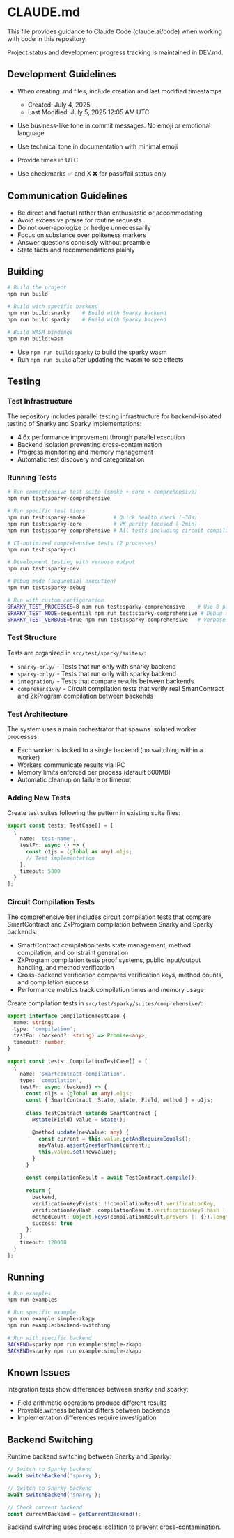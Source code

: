 # CLAUDE.md

This file provides guidance to Claude Code (claude.ai/code) when working with code in this repository.

Project status and development progress tracking is maintained in DEV.md.

## Development Guidelines

- When creating .md files, include creation and last modified timestamps
  - Created: July 4, 2025
  - Last Modified: July 5, 2025 12:05 AM UTC

- Use business-like tone in commit messages. No emoji or emotional language
- Use technical tone in documentation with minimal emoji
- Provide times in UTC
- Use checkmarks ✅ and X ❌ for pass/fail status only

## Communication Guidelines

- Be direct and factual rather than enthusiastic or accommodating
- Avoid excessive praise for routine requests
- Do not over-apologize or hedge unnecessarily
- Focus on substance over politeness markers
- Answer questions concisely without preamble
- State facts and recommendations plainly

## Building

```bash
# Build the project
npm run build

# Build with specific backend
npm run build:snarky    # Build with Snarky backend
npm run build:sparky    # Build with Sparky backend

# Build WASM bindings
npm run build:wasm
```

- Use `npm run build:sparky` to build the sparky wasm
- Run `npm run build` after updating the wasm to see effects

## Testing

### Test Infrastructure

The repository includes parallel testing infrastructure for backend-isolated testing of Snarky and Sparky implementations:

- 4.6x performance improvement through parallel execution
- Backend isolation preventing cross-contamination
- Progress monitoring and memory management
- Automatic test discovery and categorization

### Running Tests

```bash
# Run comprehensive test suite (smoke + core + comprehensive)
npm run test:sparky-comprehensive

# Run specific test tiers
npm run test:sparky-smoke         # Quick health check (~30s)
npm run test:sparky-core          # VK parity focused (~2min)
npm run test:sparky-comprehensive # All tests including circuit compilation (~10min)

# CI-optimized comprehensive tests (2 processes)
npm run test:sparky-ci

# Development testing with verbose output
npm run test:sparky-dev

# Debug mode (sequential execution)
npm run test:sparky-debug

# Run with custom configuration
SPARKY_TEST_PROCESSES=8 npm run test:sparky-comprehensive    # Use 8 parallel processes
SPARKY_TEST_MODE=sequential npm run test:sparky-comprehensive # Debug mode
SPARKY_TEST_VERBOSE=true npm run test:sparky-comprehensive   # Verbose output
```

### Test Structure

Tests are organized in `src/test/sparky/suites/`:
- `snarky-only/` - Tests that run only with snarky backend
- `sparky-only/` - Tests that run only with sparky backend  
- `integration/` - Tests that compare results between backends
- `comprehensive/` - Circuit compilation tests that verify real SmartContract and ZkProgram compilation between backends

### Test Architecture

The system uses a main orchestrator that spawns isolated worker processes:
- Each worker is locked to a single backend (no switching within a worker)
- Workers communicate results via IPC
- Memory limits enforced per process (default 600MB)
- Automatic cleanup on failure or timeout

### Adding New Tests

Create test suites following the pattern in existing suite files:
```typescript
export const tests: TestCase[] = [
  {
    name: 'test-name',
    testFn: async () => {
      const o1js = (global as any).o1js;
      // Test implementation
    },
    timeout: 5000
  }
];
```

### Circuit Compilation Tests

The comprehensive tier includes circuit compilation tests that compare SmartContract and ZkProgram compilation between Snarky and Sparky backends:

- SmartContract compilation tests state management, method compilation, and constraint generation
- ZkProgram compilation tests proof systems, public input/output handling, and method verification  
- Cross-backend verification compares verification keys, method counts, and compilation success
- Performance metrics track compilation times and memory usage

Create compilation tests in `src/test/sparky/suites/comprehensive/`:
```typescript
export interface CompilationTestCase {
  name: string;
  type: 'compilation';
  testFn: (backend?: string) => Promise<any>;
  timeout?: number;
}

export const tests: CompilationTestCase[] = [
  {
    name: 'smartcontract-compilation',
    type: 'compilation',
    testFn: async (backend) => {
      const o1js = (global as any).o1js;
      const { SmartContract, State, state, Field, method } = o1js;
      
      class TestContract extends SmartContract {
        @state(Field) value = State();
        
        @method update(newValue: any) {
          const current = this.value.getAndRequireEquals();
          newValue.assertGreaterThan(current);
          this.value.set(newValue);
        }
      }
      
      const compilationResult = await TestContract.compile();
      
      return {
        backend,
        verificationKeyExists: !!compilationResult.verificationKey,
        verificationKeyHash: compilationResult.verificationKey?.hash || 'missing',
        methodCount: Object.keys(compilationResult.provers || {}).length,
        success: true
      };
    },
    timeout: 120000
  }
];
```

## Running

```bash
# Run examples
npm run examples

# Run specific example
npm run example:simple-zkapp
npm run example:backend-switching

# Run with specific backend
BACKEND=sparky npm run example:simple-zkapp
BACKEND=snarky npm run example:simple-zkapp
```

## Known Issues

Integration tests show differences between snarky and sparky:
- Field arithmetic operations produce different results
- Provable.witness behavior differs between backends
- Implementation differences require investigation

## Backend Switching

Runtime backend switching between Snarky and Sparky:

```typescript
// Switch to Sparky backend
await switchBackend('sparky');

// Switch to Snarky backend  
await switchBackend('snarky');

// Check current backend
const currentBackend = getCurrentBackend();
```

Backend switching uses process isolation to prevent cross-contamination.